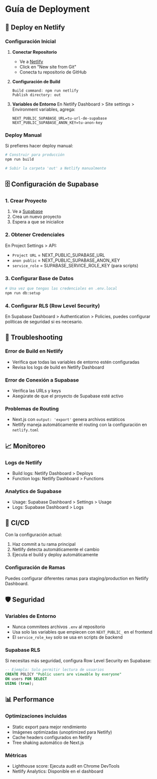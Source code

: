 # Guía de Deployment

## 🚀 Deploy en Netlify

### Configuración Inicial

1. **Conectar Repositorio**

   - Ve a [Netlify](https://netlify.com)
   - Click en "New site from Git"
   - Conecta tu repositorio de GitHub

2. **Configuración de Build**

   ```
   Build command: npm run netlify
   Publish directory: out
   ```

3. **Variables de Entorno**
   En Netlify Dashboard > Site settings > Environment variables, agrega:
   ```
   NEXT_PUBLIC_SUPABASE_URL=tu-url-de-supabase
   NEXT_PUBLIC_SUPABASE_ANON_KEY=tu-anon-key
   ```

### Deploy Manual

Si prefieres hacer deploy manual:

```bash
# Construir para producción
npm run build

# Subir la carpeta 'out' a Netlify manualmente
```

## 🗄️ Configuración de Supabase

### 1. Crear Proyecto

1. Ve a [Supabase](https://supabase.com)
2. Crea un nuevo proyecto
3. Espera a que se inicialice

### 2. Obtener Credenciales

En Project Settings > API:

- `Project URL` = NEXT_PUBLIC_SUPABASE_URL
- `anon public` = NEXT_PUBLIC_SUPABASE_ANON_KEY
- `service_role` = SUPABASE_SERVICE_ROLE_KEY (para scripts)

### 3. Configurar Base de Datos

```bash
# Una vez que tengas las credenciales en .env.local
npm run db:setup
```

### 4. Configurar RLS (Row Level Security)

En Supabase Dashboard > Authentication > Policies, puedes configurar políticas de seguridad si es necesario.

## 🔧 Troubleshooting

### Error de Build en Netlify

- Verifica que todas las variables de entorno estén configuradas
- Revisa los logs de build en Netlify Dashboard

### Error de Conexión a Supabase

- Verifica las URLs y keys
- Asegúrate de que el proyecto de Supabase esté activo

### Problemas de Routing

- Next.js con `output: 'export'` genera archivos estáticos
- Netlify maneja automáticamente el routing con la configuración en `netlify.toml`

## 📈 Monitoreo

### Logs de Netlify

- Build logs: Netlify Dashboard > Deploys
- Function logs: Netlify Dashboard > Functions

### Analytics de Supabase

- Usage: Supabase Dashboard > Settings > Usage
- Logs: Supabase Dashboard > Logs

## 🔄 CI/CD

Con la configuración actual:

1. Haz commit a tu rama principal
2. Netlify detecta automáticamente el cambio
3. Ejecuta el build y deploy automáticamente

### Configuración de Ramas

Puedes configurar diferentes ramas para staging/production en Netlify Dashboard.

## 🛡️ Seguridad

### Variables de Entorno

- Nunca commitees archivos `.env` al repositorio
- Usa solo las variables que empiecen con `NEXT_PUBLIC_` en el frontend
- El `service_role_key` solo se usa en scripts de backend

### Supabase RLS

Si necesitas más seguridad, configura Row Level Security en Supabase:

```sql
-- Ejemplo: Solo permitir lectura de usuarios
CREATE POLICY "Public users are viewable by everyone"
ON users FOR SELECT
USING (true);
```

## 📊 Performance

### Optimizaciones incluidas

- Static export para mejor rendimiento
- Imágenes optimizadas (unoptimized para Netlify)
- Cache headers configurados en Netlify
- Tree shaking automático de Next.js

### Métricas

- Lighthouse score: Ejecuta audit en Chrome DevTools
- Netlify Analytics: Disponible en el dashboard
